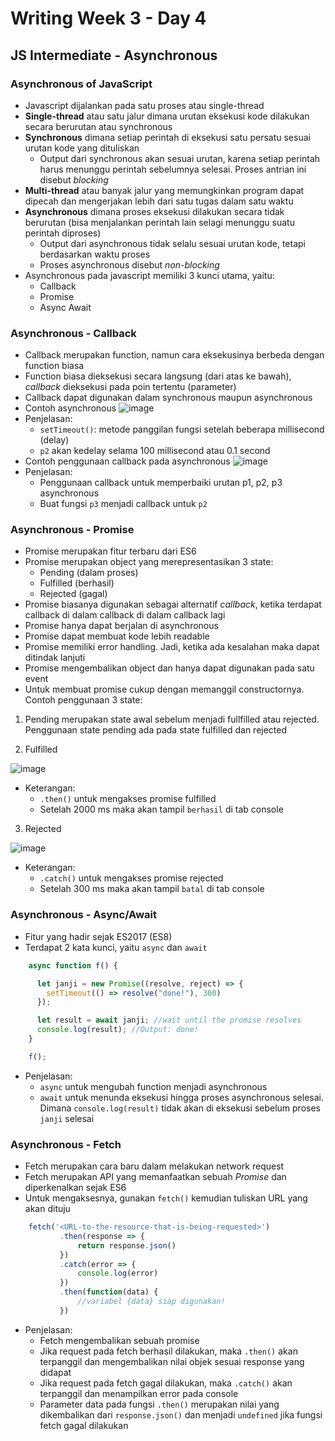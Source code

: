 # Writing Week 3 - Day 4
## JS Intermediate - Asynchronous
### Asynchronous of JavaScript
- Javascript dijalankan pada satu proses atau single-thread
- **Single-thread** atau satu jalur dimana urutan eksekusi kode dilakukan secara berurutan atau synchronous
- **Synchronous** dimana setiap perintah di eksekusi satu persatu sesuai urutan kode yang dituliskan
  - Output dari synchronous akan sesuai urutan, karena setiap perintah harus menunggu perintah sebelumnya selesai. Proses antrian ini disebut *blocking*
- **Multi-thread** atau banyak jalur yang memungkinkan program dapat dipecah dan mengerjakan lebih dari satu tugas dalam satu waktu
- **Asynchronous** dimana proses eksekusi dilakukan secara tidak berurutan (bisa menjalankan perintah lain selagi menunggu suatu perintah diproses)
  - Output dari asynchronous tidak selalu sesuai urutan kode, tetapi berdasarkan waktu proses
  - Proses asynchronous disebut *non-blocking*
- Asynchronous pada javascript memiliki 3 kunci utama, yaitu:
  - Callback
  - Promise
  - Async Await

### Asynchronous - Callback
- Callback merupakan function, namun cara eksekusinya berbeda dengan function biasa
- Function biasa dieksekusi secara langsung (dari atas ke bawah), *callback* dieksekusi pada poin tertentu (parameter)
- Callback dapat digunakan dalam synchronous maupun asynchronous
- Contoh asynchronous
![image](https://user-images.githubusercontent.com/85722923/194787369-9f350c67-2ee3-4baa-ab5d-9dbc47c517eb.png)
- Penjelasan:
  - `setTimeout()`: metode panggilan fungsi setelah beberapa millisecond (delay)
  - `p2` akan kedelay selama 100 millisecond atau 0.1 second
- Contoh penggunaan callback pada asynchronous
![image](https://user-images.githubusercontent.com/85722923/194787841-97762f47-d098-4336-b921-15361dd7fc59.png)
- Penjelasan:
  - Penggunaan callback untuk memperbaiki urutan p1, p2, p3 asynchronous
  - Buat fungsi `p3` menjadi callback untuk `p2`


### Asynchronous - Promise
- Promise merupakan fitur terbaru dari ES6
- Promise merupakan object yang merepresentasikan 3 state:
  - Pending (dalam proses)
  - Fulfilled (berhasil)
  - Rejected (gagal)
- Promise biasanya digunakan sebagai alternatif *callback*, ketika terdapat callback di dalam callback di dalam callback lagi
- Promise hanya dapat berjalan di asynchronous
- Promise dapat membuat kode lebih readable
- Promise memiliki error handling. Jadi, ketika ada kesalahan maka dapat ditindak lanjuti
- Promise mengembalikan object dan hanya dapat digunakan pada satu event
- Untuk membuat promise cukup dengan memanggil constructornya. Contoh penggunaan 3 state:

1. Pending merupakan state awal sebelum menjadi fullfilled atau rejected. Penggunaan state pending ada pada state fulfilled dan rejected

2. Fulfilled


![image](https://user-images.githubusercontent.com/85722923/194790834-ccbf9b76-78a3-4627-96b2-52b9118ff8e0.png)
- Keterangan:
  - `.then()` untuk mengakses promise fulfilled
  - Setelah 2000 ms maka akan tampil `berhasil` di tab console

3. Rejected


![image](https://user-images.githubusercontent.com/85722923/194790893-fe17a394-068f-44de-8cd9-cc11d3fb2ed8.png)
- Keterangan:
  - `.catch()` untuk mengakses promise rejected
  - Setelah 300 ms maka akan tampil `batal` di tab console

### Asynchronous - Async/Await
- Fitur yang hadir sejak ES2017 (ES8)
- Terdapat 2 kata kunci, yaitu `async` dan `await`
```js
    async function f() {

      let janji = new Promise((resolve, reject) => {
        setTimeout(() => resolve("done!"), 300)
      });

      let result = await janji; //wait until the promise resolves
      console.log(result); //Output: done!
    }

    f();
```
- Penjelasan:
  - `async` untuk mengubah function menjadi asynchronous
  - `await` untuk menunda eksekusi hingga proses asynchronous selesai. Dimana `console.log(result)` tidak akan di eksekusi sebelum proses `janji` selesai

### Asynchronous - Fetch
- Fetch merupakan cara baru dalam melakukan network request
- Fetch merupakan API yang memanfaatkan sebuah *Promise* dan diperkenalkan sejak ES6
- Untuk mengaksesnya, gunakan `fetch()` kemudian tuliskan URL yang akan dituju
```js
    fetch('<URL-to-the-resource-that-is-being-requested>')
           .then(response => {
               return response.json()
           })
           .catch(error => {
               console.log(error)
           })
           .then(function(data) {
               //variabel {data} siap digunakan! 
           })
```
- Penjelasan:
  - Fetch mengembalikan sebuah promise
  - Jika request pada fetch berhasil dilakukan, maka `.then()` akan terpanggil dan mengembalikan nilai objek sesuai response yang didapat
  - Jika request pada fetch gagal dilakukan, maka `.catch()` akan terpanggil dan menampilkan error pada console
  - Parameter data pada fungsi `.then()` merupakan nilai yang dikembalikan dari `response.json()` dan menjadi `undefined` jika fungsi fetch gagal dilakukan
